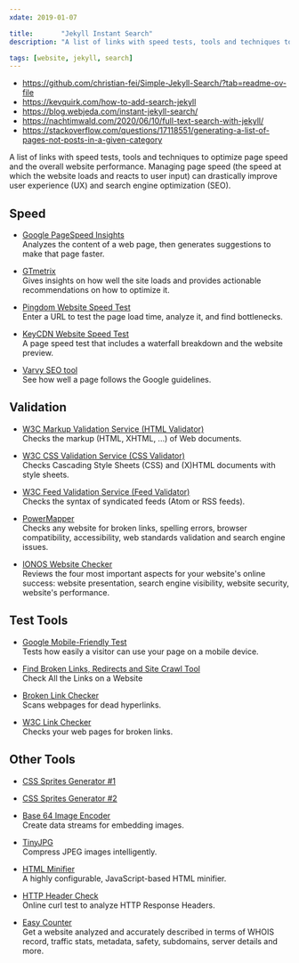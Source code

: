 ```yaml
---
xdate: 2019-01-07

title:       "Jekyll Instant Search"
description: "A list of links with speed tests, tools and techniques to optimize page speed and the overall website performance."

tags: [website, jekyll, search]
---
```


- <https://github.com/christian-fei/Simple-Jekyll-Search/?tab=readme-ov-file>
- <https://kevquirk.com/how-to-add-search-jekyll>
- <https://blog.webjeda.com/instant-jekyll-search/>
- <https://nachtimwald.com/2020/06/10/full-text-search-with-jekyll/>
- <https://stackoverflow.com/questions/17118551/generating-a-list-of-pages-not-posts-in-a-given-category>

A list of links with speed tests, tools and techniques to optimize page speed and the overall website performance.
Managing page speed (the speed at which the website loads and reacts to user input) can drastically improve user experience (UX) and search engine optimization (SEO).

## Speed

- [Google PageSpeed Insights](https://developers.google.com/speed/pagespeed/insights/)
  <br>
  Analyzes the content of a web page, then generates suggestions to make that page faster.

- [GTmetrix](https://gtmetrix.com/)
  <br>
  Gives insights on how well the site loads and provides actionable recommendations on how to optimize it.

- [Pingdom Website Speed Test](https://tools.pingdom.com/)
  <br>
  Enter a URL to test the page load time, analyze it, and find bottlenecks.

- [KeyCDN Website Speed Test](https://tools.keycdn.com/speed)
  <br>
  A page speed test that includes a waterfall breakdown and the website preview.

- [Varvy SEO tool](https://varvy.com/)
  <br>
  See how well a page follows the Google guidelines.


## Validation

- [W3C Markup Validation Service (HTML Validator)](https://validator.w3.org/)
  <br>
  Checks the markup (HTML, XHTML, ...) of Web documents.

- [W3C CSS Validation Service (CSS Validator)](https://jigsaw.w3.org/css-validator/)
  <br>
  Checks Cascading Style Sheets (CSS) and (X)HTML documents with style sheets.

- [W3C Feed Validation Service (Feed Validator)](https://validator.w3.org/feed/)
  <br>
  Checks the syntax of syndicated feeds (Atom or RSS feeds).

- [PowerMapper](https://www.powermapper.com/products/sortsite/try/)
  <br>
  Checks any website for broken links, spelling errors, browser compatibility, accessibility, web standards validation and search engine issues.

- [IONOS Website Checker](https://www.ionos.com/tools/website-checker)
  <br>
  Reviews the four most important aspects for your website's online success: website presentation, search engine visibility, website security, website's performance.


## Test Tools

- [Google Mobile-Friendly Test](https://search.google.com/test/mobile-friendly)
  <br>
  Tests how easily a visitor can use your page on a mobile device.

- [Find Broken Links, Redirects and Site Crawl Tool](https://www.internetmarketingninjas.com/seo-tools/google-sitemap-generator/)
  <br>
  Check All the Links on a Website

- [Broken Link Checker](https://www.brokenlinkcheck.com/broken-links.php)
  <br>
  Scans webpages for dead hyperlinks.

- [W3C Link Checker](https://validator.w3.org/checklink)
  <br>
  Checks your web pages for broken links.


## Other Tools

- [CSS Sprites Generator #1](https://www.toptal.com/developers/css/sprite-generator/)
- [CSS Sprites Generator #2](https://www.giftofspeed.com/sprite-generator/)

- [Base 64 Image Encoder](https://varvy.com/tools/base64/)
  <br>
  Create data streams for embedding images.

- [TinyJPG](https://tinyjpg.com/)
  <br>
  Compress JPEG images intelligently.

- [HTML Minifier](https://kangax.github.io/html-minifier/)
  <br>
  A highly configurable, JavaScript-based HTML minifier.

- [HTTP Header Check](https://tools.keycdn.com/curl)
  <br>
  Online curl test to analyze HTTP Response Headers.

- [Easy Counter](https://www.easycounter.com/)
  <br>
  Get a website analyzed and accurately described in terms of WHOIS record, traffic stats, metadata, safety, subdomains, server details and more.
